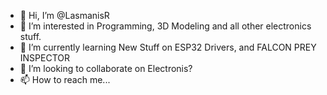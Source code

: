 - 👋 Hi, I’m @LasmanisR
- 👀 I’m interested in Programming, 3D Modeling and all other electronics stuff.
- 🌱 I’m currently learning New Stuff on ESP32 Drivers, and FALCON PREY INSPECTOR
- 💞️ I’m looking to collaborate on Electronis?
- 📫 How to reach me...

<!---
LasmanisR/LasmanisR is a ✨ special ✨ repository because its `README.md` (this file) appears on your GitHub profile.
You can click the Preview link to take a look at your changes.
--->
